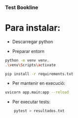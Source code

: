 ### Test Bookline

# Para instalar:

- Descarregar python

- Preparar entorn
```bash
python -m venv venv.
.\venv\Scripts\activate

pip install -r requirements.txt
```

- Per mantenir en execució:
``` bash
uvicorn app.main:app --reload  
```

- Per executar tests:

```bash
    pytest > resultados.txt
```

